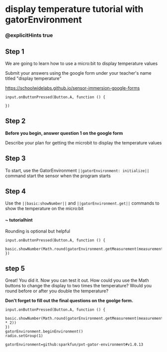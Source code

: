 # display temperature tutorial with gatorEnvironment
### @explicitHints true
 
## Step 1
 
We are going to learn how to use a micro:bit to display temperature values
 
Submit your answers using the google form under your teacher's name titled "display temperature"
 
https://schoolwidelabs.github.io/sensor-immersion-google-forms
 
```template
input.onButtonPressed(Button.A, function () {
    
})
```
 
## Step 2
 
**Before you begin, answer question 1 on the google form**
 
Describe your plan for getting the microbit to display the temperature values
 
## Step 3
 
To start, use the GatorEnvironment ``||gatorEnvironment: initialize||`` command start the sensor when the program starts
 
 
## Step 4
 
Use the ``||basic:showNumber||`` and ``||gatorEnvironment.get||`` commands to show the temperature on the micro:bit 
 
 
#### ~ tutorialhint

Rounding is optional but helpful

```blocks
input.onButtonPressed(Button.A, function () {
    basic.showNumber(Math.round(gatorEnvironment.getMeasurement(measurementType.degreesC)))
})

```
 
## step 5
Great! You did it. Now you can test it out. How could you use the Math buttons to change the display to two times the temperature? Would you round before or after you double the temperature?
 
**Don't forget to fill out the final questions on the goolge form.**
 
```ghost
input.onButtonPressed(Button.A, function () {
    basic.showNumber(Math.round(gatorEnvironment.getMeasurement(measurementType.degreesC) * 2))
})
gatorEnvironment.beginEnvironment()
radio.setGroup(1)
```

```package
gatorEnvironment=github:sparkfun/pxt-gator-environment#v1.0.13
```
